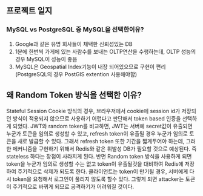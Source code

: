 ## 프로젝트 일지

### MySQL vs PostgreSQL 중 MySQL을 선택한이유?

1. Google과 같은 유명 회사들이 채택한 신뢰성있는 DB
2. 1분에 한번씩 가게에 있는 사람수를 보내는 OLTP연산을 수행하는데, OLTP 성능의 경우 MySQL이 성능이 좋음
3. MySQL은 Geospatial Index기능이 내장 되어있으므로 구현이 편리(PostgreSQL의 경우 PostGIS extention 사용해야함)

## 왜 Random Token 방식을 선택한 이유?

Stateful Session Cookie 방식의 경우, 브라우저에서 cookie에 session id가 저장되던 방식이 적용되지 않으므로 사용하기 어렵다고 판단해서 token based 인증을 선택하게 되었다. JWT와 random token를 비교하면, JWT는 서버에 secret값이 유출되면 누군가 토큰을 임의로 생성할 수 있고, refresh token이 유출될 경우 누군가 임의로 토큰을 새로 발급할 수 있다. 그래서 refresh token 또한 기간을 짧게두어야 하는데, 그러한 메커니즘을 구현하기 위해서 Redis와 같은 휘발성 DB가 필요할 것으로 예상된다. 즉 stateless 하다는 장점이 사라지게 된다. 반면 Random token 방식을 사용하게 되면 token을 누군가 임의로 생성할 수는 없고 token이 유출될것을  대비하여 Redis에 저장하여 주기적으로 삭제가 되도록 한다. 클라이언트는 token이 만기될 경우, 서버에게 다시 token을 요청해서 로그인이 풀리지 않도록 할수 있다. 그렇게 되면 attacker는 토큰이 주기적으로 바뀌게 되므로 공격하기가 어려워질 것이다.

